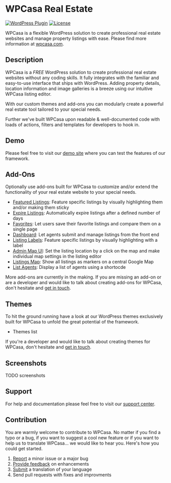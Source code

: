 # WPCasa Real Estate #
[![WordPress Plugin](https://img.shields.io/badge/WordPress%20Plugin-v1.0.0-blue.svg?style=flat-square)](https://wordpress.org/plugins/wpcasa/) [![License](https://img.shields.io/badge/license-GPL%202.0%2B-lightgrey.svg?style=flat-square)](https://github.com/wpsight/wpcasa/blob/master/LICENSE)

WPCasa is a flexible WordPress solution to create professional real estate websites and manage property listings with ease. Please find more information at [wpcasa.com](https://wpcasa.com).

## Description
WPCasa is a *FREE* WordPress solution to create professional real estate websites without any coding skills. It fully integrates with the familiar and easy-to-use interface that ships with WordPress. Adding property details, location information and image galleries is a breeze using our intuitive WPCasa listing editor.

With our custom themes and add-ons you can modularly create a powerful real estate tool tailored to your special needs.

Further we've built WPCasa upon readable & well-documented code with loads of actions, filters and templates for developers to hook in.

## Demo
Please feel free to visit our [demo site](http://demo.wpcasa.com/) where you can test the features of our framework.

## Add-Ons
Optionally use add-ons built for WPCasa to customize and/or extend the functionality of your real estate website to your special needs.

* [Featured Listings](https://wpcasa.com/add-ons/wpcasa-featured-listings):
		Feature specific listings by visually highlighting them and/or making them sticky
* [Expire Listings](https://wpcasa.com/add-ons/wpcasa-featured-listings):
		Automatically expire listings after a defined number of days
* [Favorites](https://wpcasa.com/add-ons/wpcasa-featured-listings):
		Let users save their favorite listings and compare them on a single page
* [Dashboard](https://wpcasa.com/add-ons/wpcasa-featured-listings):
		Let agents submit and manage listings from the front end
* [Listing Labels](https://wpcasa.com/add-ons/wpcasa-featured-listings):
		Feature specific listings by visually highlighting with a label
* [Admin Map UI](https://wpcasa.com/add-ons/wpcasa-featured-listings):
		Set the listing location by a click on the map and make individual map settings in the listing editor
* [Listings Map](https://wpcasa.com/add-ons/wpcasa-featured-listings):
		Show all listings as markers on a central Google Map
* [List Agents](https://wpcasa.com/add-ons/wpcasa-featured-listings):
		Display a list of agents using a shortocde

More add-ons are currently in the making. If you are missing an add-on or are a developer and would like to talk about creating add-ons for WPCasa, don't hesitate and [get in touch](https://wpcasa.com/contact).

## Themes
To hit the ground running have a look at our WordPress themes exclusively built for WPCasa to unfold the great potential of the framework.

* Themes list

If you're a developer and would like to talk about creating themes for WPCasa, don't hesitate and [get in touch](https://wpcasa.com/contact).

## Screenshots

TODO screenshots

## Support

For help and documentation please feel free to visit our [support center](https://wpcasa.com/support).

## Contribution

You are warmly welcome to contribute to WPCasa. No matter if you find a typo or a bug, if you want to suggest a cool new feature or if you want to help us to translate WPCasa... we would like to hear you. Here's how you could get started.

1. [Report](https://github.com/wpsight/wpcasa/issues) a minor issue or a major bug
2. [Provide feedback](https://github.com/wpsight/wpcasa/issues?direction=desc&labels=Enhancement&page=1&sort=created&state=open) on enhancements
3. [Submit](https://wpcasa.com/contact) a translation of your language
4. Send pull requests with fixes and improvments